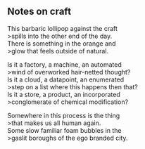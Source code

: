 ## Notes on craft
This barbaric lollipop against the craft  
	>spills into the other end of the day.  
There is something in the orange and  
	>glow that feels outside of natural.

Is it a factory, a machine, an automated  
	>wind of overworked hair-netted thought?  
Is it a cloud, a datapoint, an enumerated  
	>step on a list where this happens then that?  
Is it a store, a product, an incorporated  
	>conglomerate of chemical modification?  

Somewhere in this process is the thing  
	>that makes us all human again.   
Some slow familiar foam bubbles in the  
	>gaslit boroughs of the ego branded city.  